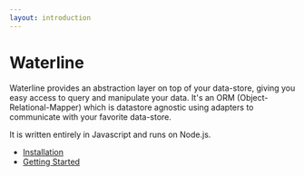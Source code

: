 ```yaml
---
layout: introduction
---
```


# Waterline

Waterline provides an abstraction layer on top of your data-store, giving you easy access to query
and manipulate your data. It's an ORM (Object-Relational-Mapper) which is datastore agnostic using
adapters to communicate with your favorite data-store.

It is written entirely in Javascript and runs on Node.js.

* [Installation](installation.html)
* [Getting Started](getting-started.html)

